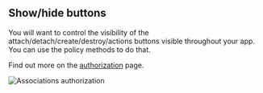 ## Show/hide buttons

You will want to control the visibility of the attach/detach/create/destroy/actions buttons visible throughout your app. You can use the policy methods to do that.

Find out more on the [authorization](./../authorization#associations) page.

<img :src="('/assets/img/associations/authorization.jpg')" alt="Associations authorization" class="border mb-4" />